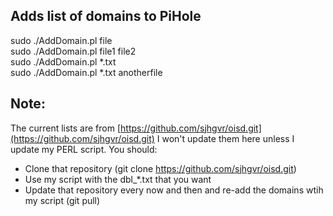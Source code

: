 Adds list of domains to PiHole
----------------------------------------

sudo ./AddDomain.pl file\
sudo ./AddDomain.pl file1 file2\
sudo ./AddDomain.pl *.txt\
sudo ./AddDomain.pl *.txt anotherfile


Note:
-------
The current lists are from [https://github.com/sjhgvr/oisd.git](https://github.com/sjhgvr/oisd.git)
I won't update them here unless I update my PERL script. You should:

- Clone that repository (git clone https://github.com/sjhgvr/oisd.git)
- Use my script with the dbl_*.txt that you want
- Update that repository every now and then and re-add the domains wtih my script (git pull)
